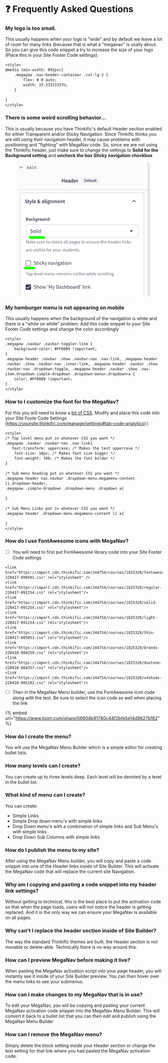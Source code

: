 # ❓ Frequently Asked Questions

### My logo is too small.

This usually happens when your logo is "wide" and by default we leave a lot of room for many links (because that is what a "meganav" is usally about. So you can give this code snippet a try to increase the size of your logo (Place this in your Site Footer Code settings):

```
<style>
@media (min-width: 992px){
    .megapow .nav-header-container .col-lg-2 {
        flex: 0 0 auto;
        width: 33.33333333%;
    }

}
</style>
```

### There is some weird scrolling behavior...

This is usually because you have Thinkific's default Header section enabled for either Transparent and/or Sticky Navigation. Since Thnkific thinks you are still using their navigation header, it may cause problems with positioning and "fighting" with MegaNav code. So, since we are not using the Thinkific header, just make sure to change the settings to **Solid for the Background setting** and **uncheck the box Sticky navigation checkbox**

<figure><img src=".gitbook/assets/Site-Builder-Thinkific (33).png" alt=""><figcaption></figcaption></figure>

### My hamburger menu is not appearing on mobile

This usually happens when the background of the navigation is white and there is a "white on white" problem. Add this code snippet to your Site Footer Code settings and change the color accordingly

```
<style>
.megapow .navbar .navbar-toggler-line {
    background-color: #FF0089 !important;
}
.megapow header .navbar .show .navbar-nav .nav-link, .megapow header .navbar .show .navbar-nav .inner-link, .megapow header .navbar .show .navbar-nav .dropdown-toggle, .megapow header .navbar .show .nav-item.dropdown.simple-dropdown .dropdown-menu>.dropdown>a {
    color: #FF0089 !important;
}
</style>
```

### How to I customize the font for the MegaNav?

For this you will need to know a [bit of CSS](https://www.geeksforgeeks.org/css-text-formatting/). Modify and place this code into your Site Foote Code Settings (https://yoursite.thinkific.com/manage/settings#tab-code-analytics):\


```
<style>
/* Top level menu put in whatever CSS you want */
.megapow .navbar .navbar-nav .nav-link{
   text-transform: uppercase; /* Makes the text uppercase */
    font-size: 18px; /* Makes font size bigger */
    font-weight: 700; /* Makes the font bolder */
}

/* Sub menu heading put in whatever CSS you want */
.megapow header nav.navbar .dropdown-menu.megamenu-content li.dropdown-header,
.megapow .simple-dropdown .dropdown-menu .dropdown a{
   
}

/* Sub Menu Links put in whatever CSS you want */
.megapow header .dropdown-menu.megamenu-content li a{
    
}
</style>
```

### How do I use FontAwesome icons with MegaNav?

* [ ] You will need to first put FontAwesome library code into your Site Footer Code settings

```
<link href="https://import.cdn.thinkific.com/244754/courses/1825320/fontawesome-220417-090501.css" rel="stylesheet" />
<link href="https://import.cdn.thinkific.com/244754/courses/1825320/regular-220417-091254.css" rel="stylesheet"/>
<link href="https://import.cdn.thinkific.com/244754/courses/1825320/solid-220417-091254.css" rel="stylesheet"/>
<link href="https://import.cdn.thinkific.com/244754/courses/1825320/light-220417-091254.css" rel="stylesheet"/>
<link href="https://import.cdn.thinkific.com/244754/courses/1825320/thin-220417-085853.css" rel="stylesheet"/>
<link href="https://import.cdn.thinkific.com/244754/courses/1825320/brands-220418-084259.css" rel="stylesheet"/>
<link href="https://import.cdn.thinkific.com/244754/courses/1825320/duotone-220418-084357.css" rel="stylesheet"/>
<link href="https://import.cdn.thinkific.com/244754/courses/1825320/v4shims-220418-085102.css" rel="stylesheet"/>
```

* [ ] Then in the MegaNav Menu builder, use the FontAwesome icon code along with the text. Be sure to select the icon code as well when placing the link

{% embed url="https://www.loom.com/share/06904b91780c44f2bfe5e14d9827b162" %}

### How do I create the menu?

You will use the MegaNav Menu Builder which is a simple editor for creating bullet lists.&#x20;

### How many levels can I create?

You can create up to three levels deep. Each level will be denoted by a level in the bullet list.

### What kind of menu can I create?

You can create:

* Simple Links
* Simple Drop down menu's with simple links
* Drop Down menu's with a combination of simple links and Sub Menu's with simple links
* Drop Down Sub Columns with simple links

### How do I publish the menu to my site?

After using the MegaNav Menu builder, you will copy and paste a code snippet into one of the Header links inside of Site Builder. This will activate the MegaNav code that will replace the current site Navigation.

### Why am I copying and pasting a code snippet into my header link settings?

Without getting to technical, this is the best place to put the activation code so that when the page loads, users will not notice the header is getting replaced. And it is the only way we can ensure your MegaNav is available on all pages.

### Why can't I replace the header section inside of Site Builder?

The way the standard Thinkific themes are built, the Header section is not movable or delete-able. Technically there is no way around this.

### How can I preview MegaNav before making it live?

When pasting the MegaNav activation script into your page header, you will instantly see it inside of your Site Builder preview. You can then hover over the menu links to see your submenus.

### How can I make changes to my MegaNav that is in use?

To edit your MegaNav, you will be copying and pasting your current MegaNav activation code snippet into the MegaNav Menu Builder. This will convert it back to a bullet list that you can then edit and publish using the MegaNav Menu Builder

### How can I remove the MegaNav menu?

Simply delete the block setting inside your Header section or change the text setting for that link where you had pasted the MegaNav activation code.
